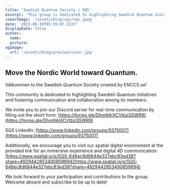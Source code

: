 ```yaml
---
title: 'Swedish Quantum Society | SQS'
excerpt: 'This group is dedicated to highlighting Swedish Quantum initiatives and fostering communication and collaboration among its members.'
coverImage: '/assets/blog/sqs/sqs.jpeg'
date: '2023-06-19T05:35:07.322Z'
displayDate: false
author:
  name: 
  picture: 
ogImage:
  url: '/assets/blog/preview/cover.jpg'
---
```


## Move the Nordic World toward Quantum.

Välkommen to the Swedish Quantum Society created by ENCCS.se! 

This community is dedicated to highlighting Swedish Quantum initiatives and fostering communication and collaboration among its members.

We invite you to join our Discord server for real-time communication by filling out the short form: [https://forms.gle/Dhm9AjXCVtbzQ5WR9](https://forms.gle/Dhm9AjXCVtbzQ5WR9)

SQS LinkedIn: [https://www.linkedin.com/groups/9375007](https://www.linkedin.com/groups/9375007)

Additionally, we encourage you to visit our spatial digital environment at the provided link for an immersive experience and digital 4D communication: [https://www.spatial.io/s/SQS-646ec8d6844e327ebc83ed38?share=4929442853490859694](https://www.spatial.io/s/SQS-646ec8d6844e327ebc83ed38?share=4929442853490859694)

We look forward to your participation and contributions to the group. Welcome aboard and subscribe to be up to date!
